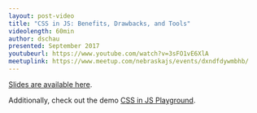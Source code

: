 ```yaml
---
layout: post-video
title: "CSS in JS: Benefits, Drawbacks, and Tools"
videolength: 60min
author: dschau
presented: September 2017
youtubeurl: https://www.youtube.com/watch?v=3sFO1vE6XlA
meetuplink: https://www.meetup.com/nebraskajs/events/dxndfdywmbhb/
---
```


[Slides are available here](https://css-in-js.dustinschau.com/).

Additionally, check out the demo [CSS in JS Playground](https://cssinjsplayground.com).
